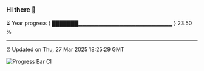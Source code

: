 ### Hi there 👋

⏳ Year progress { ███████▁▁▁▁▁▁▁▁▁▁▁▁▁▁▁▁▁▁▁▁▁▁▁ } 23.50 %

---

⏰ Updated on Thu, 27 Mar 2025 18:25:29 GMT

![Progress Bar CI](https://github.com/liununu/liununu/workflows/Progress%20Bar%20CI/badge.svg)
